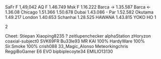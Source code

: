 SaFr F   1,49,042
AQ F     1.46.749
Msk F    1.16.222
Barca -> 1.35.587
Barca <- 1.36.08
Chicago  1.51.366  1.50.678
Dubai    1.43.086 -
Par      1.52.582
Okutama  1.49.217
London   1.40.653
Schanhai 1.28.525
HAWANA   1.43.815
YOKO HO 1

2

Cheet:
Stiepan
Xiaoping8235 ?
zeitlupenchecker
alphaStation
zHoryzon
coaxial-subject0
SVK69FR
Bu33le93
MR KAI 100%
HardyWare 100%
Sir.Smoke 100%
crish088
33_Magic_Alonso
Meteorkingchris
ReggiBoGamer
E6 EVO
bipbiplecoyte34
EMILIO13130